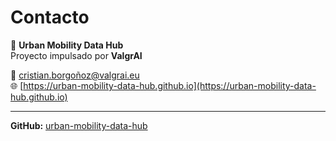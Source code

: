 # Contacto

📍 **Urban Mobility Data Hub**  
Proyecto impulsado por **ValgrAI**

📧 [cristian.borgoñoz@valgrai.eu](mailto:cristian.borgoñoz@valgrai.eu)  
🌐 [https://urban-mobility-data-hub.github.io](https://urban-mobility-data-hub.github.io)

---
**GitHub:** [urban-mobility-data-hub](https://github.com/urban-mobility-data-hub)
